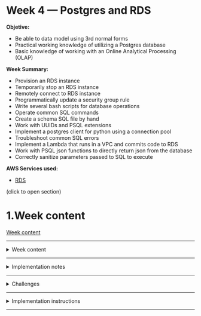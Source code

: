 # Week 4 — Postgres and RDS



__Objetive:__  
   * Be able to data model using 3rd normal forms
   * Practical working knowledge of utilizing a Postgres database
   * Basic knowledge of working with an Online Analytical Processing (OLAP)


__Week Summary:__

   * Provision an RDS instance
   * Temporarily stop an RDS instance
   * Remotely connect to RDS instance
   * Programmatically update a security group rule
   * Write several bash scripts for database operations
   * Operate common SQL commands
   * Create a schema SQL file by hand
   * Work with UUIDs and PSQL extensions
   * Implement a postgres client for python using a connection pool
   * Troubleshoot common SQL errors
   * Implement a Lambda that runs in a VPC and commits code to RDS
   * Work with PSQL json functions to directly return json from the database
   * Correctly sanitize parameters passed to SQL to execute
        
__AWS Services used:__
   * [RDS](https://eu-central-1.console.aws.amazon.com/rds/home?region=eu-central-1#)

(click to open section)


# 1.Week content



































[Week content](#1.Week-content)

--------------------------------------------------------------------------------------------------------------------------------

<details><summary>Week content</summary>

   ### What is a AWS RDS instance?
  
   > Amazon Relational Database Service (Amazon RDS) is a collection of managed services that makes it simple to set up, operate, and scale databases in the cloud. 
   > Choose from seven popular engines — Amazon Aurora with MySQL compatibility, Amazon Aurora with PostgreSQL compatibility, MySQL, MariaDB, PostgreSQL, Oracle, and SQL Server — and deploy on-premises with Amazon RDS on AWS Outposts.
   
  [AWS RDS](https://aws.amazon.com/rds/)
  
</details>

--------------------------------------------------------------------------------------------------------------------------------

<details><summary>Implementation notes</summary>
<br></br>
  
  # RDS postgres implementation
  
   * RDS is much easy to use with the CLI command
   * However, to check the option check UI
   * We are using public access. We will have a security layer with the groups
   * VPC security we use the default
   * Typical port 5432. Best practice to change it so it is not easy to know what is there.
   * Important: instance can get stop, started and terminated. We stop it to recude cost. In 7 days turns on
     
   [RDS CLI](https://docs.aws.amazon.com/cli/latest/reference/rds/)
   
   [Amazon RDS User monitoring](https://docs.aws.amazon.com/AmazonRDS/latest/UserGuide/USER_Monitoring.OS.html)
   
   [Amazon RDS User monitoring](https://docs.aws.amazon.com/AmazonRDS/latest/UserGuide/USER_Monitoring.OS.Enabling.html)
   
  ### Postgres local
  
  We create a cruddur DB locally meanwhile. We setup tables and schemas,
   * Schema -> ./backend/db/schema.sql
   * The struture is the same as the APIs that we already have

 Postgress comes with some extensions and we have to check that they are available and are compatible with AWS
 
 To start postgres locally:
 ```
  psql cruddur < db/schema.sql -h localhost -U postgres
 ```
 or 
 ``` 
   psql -Upostgres --host localhost
  ```
  
 This is really teadious to have to introduce password everytime. We are going to automate the process with bash files(backend/bin). 
 
 We can connect directly using a CONNECTION_URL, where we include user, password, localtion, url and database name. Thefore, a way to provide all the detail to authenticate to the server.
 
 Format:  "postgresql://[user[:password]@][netloc][:port][/dbname][?param1=value1&...]"

 [Connection URL format](https://stackoverflow.com/questions/3582552/what-is-the-format-for-the-postgresql-connection-string-url)
  
  
 We store it locally:
 
  ```
  export CONNECTION_URL="postgresql://postgres:password@localhost:5432/cruddur"
  gp env CONNECTION_URL="postgresql://postgres:password@localhost:5432/ "
  ```

  Thefore, we can use it to connect directly to the local DB:
  
  ```
  psql $CONNECTION_URL
  ```

  We create some bash file to automate all the process we need to start and stop postgres.
  
  ![Bash files](assets/week4/week4_bashfile.png)
  
  One of the task is the upload of the __schema:__ A database schema defines how data is organized within a relational database; this is inclusive of logical constraints such as, table names, fields, data types, and the relationships between these entities.
  
  [Postgres defining schema](https://www.postgresqltutorial.com/postgresql-administration/postgresql-schema/)
  
  We can see the tables we created.
  
  ![Tables display](assets/week4/week4_tables.png)
  
  Note: 
    * to select a table and see ```SELECT * FROM tablename;```
    *  use ```\x on``` command to expand records and ```\x auto``` to autochange
 
  Alternative to connect to the database in gitpod:
  
  ![Tables display](assets/week4/week4_alternative.png)
  
  ![Tables display](assets/week4/week4_Struc.png)
 
  
  ### RDS with Postgres
  
  For production(AWS) we created other connection URL:
  
  ```
  export PROD_CONNECTION_URL=**
  gp env PROD_CONNECTION_URL=**
   ```
  
  We can use it by adding prod:
  
  ```
  psql $CONNECTION_URL prod
  ```

  ### Psycopg
  
  Psycopg is the most popular PostgreSQL adapter for the Python programming language.
  
  [Documentation](https://www.psycopg.org/)
  
  
  [Pooling connections](https://www.psycopg.org/psycopg3/docs/api/cursors.html)
  
  
  [Postgres json transformation functions](https://www.postgresql.org/docs/9.5/functions-json.html)


 
 RDS UI we create a inbound rule for the connexion of gitpod -> Connect to RDS via Gitpod --> VPC Security groups
     * The inbound IP has to be stored
 
 To see our current Gitpod ID curl ifconfig.me
     * We store it as env varible
 ```GITPOD_IP=$(curl ifconfig.me)```
     * We will have to update the IP on the security group everytime we launch the env.
     [Security group modify](https://docs.aws.amazon.com/cli/latest/reference/ec2/modify-security-group-rules.html)
 
  Other variables needed for the connection:

  ```
  export DB_SG_ID="sg-**"
  gp env DB_SG_ID="sg-**"

  export DB_SG_RULE_ID="sgr-**"
  gp env DB_SG_RULE_ID="sgr-**"
  
  ```
  And commendas for the CLI of AWS to update security rules:
  
  ```
   aws ec2 modify-security-group-rules \
    --group-id $DB_SG_ID \
    --security-group-rules "SecurityGroupRuleId=$DB_SG_RULE_ID,SecurityGroupRule={Description=GIDPOD,IpProtocol=tcp,FromPort=5432,ToPort=5432,CidrIpv4=$GITPOD_IP/32}"
    
   ```
    
   We update process witht the bas file rds-update-sg-rule

</details>

--------------------------------------------------------------------------------------------------------------------------------

<details><summary>Challenges</summary>
<br></br>

No challenges

 

</details>

--------------------------------------------------------------------------------------------------------------------------------
  
<details><summary>Implementation instructions</summary>
<br></br>
  
# Postgres

To connect to psql via the psql client cli tool remember to use the host flag to specific localhost.

```
psql -Upostgres --host localhost
```

Common PSQL commands:

```sql
\x on -- expanded display when looking at data
\q -- Quit PSQL
\l -- List all databases
\c database_name -- Connect to a specific database
\dt -- List all tables in the current database
\d table_name -- Describe a specific table
\du -- List all users and their roles
\dn -- List all schemas in the current database
CREATE DATABASE database_name; -- Create a new database
DROP DATABASE database_name; -- Delete a database
CREATE TABLE table_name (column1 datatype1, column2 datatype2, ...); -- Create a new table
DROP TABLE table_name; -- Delete a table
SELECT column1, column2, ... FROM table_name WHERE condition; -- Select data from a table
INSERT INTO table_name (column1, column2, ...) VALUES (value1, value2, ...); -- Insert data into a table
UPDATE table_name SET column1 = value1, column2 = value2, ... WHERE condition; -- Update data in a table
DELETE FROM table_name WHERE condition; -- Delete data from a table
```

## Create (and dropping) our database

We can use the createdb command to create our database:

https://www.postgresql.org/docs/current/app-createdb.html

```
createdb cruddur -h localhost -U postgres
```

```sh
psql -U postgres -h localhost
```

```sql
\l
DROP database cruddur;
```

We can create the database within the PSQL client

```sql
CREATE database cruddur;
```

## Import Script

We'll create a new SQL file called `schema.sql`
and we'll place it in `backend-flask/db`

The command to import:
```
psql cruddur < db/schema.sql -h localhost -U postgres
```


## Add UUID Extension

We are going to have Postgres generate out UUIDs.
We'll need to use an extension called:

```sql
CREATE EXTENSION "uuid-ossp";
CREATE EXTENSION IF NOT EXISTS "uuid-ossp";
```

## Create our tables

https://www.postgresql.org/docs/current/sql-createtable.html

```sql
CREATE TABLE public.users (
  uuid UUID DEFAULT uuid_generate_v4() PRIMARY KEY,
  display_name text,
  handle text
  cognito_user_id text,
  created_at TIMESTAMP default current_timestamp NOT NULL
);
```

```sql
CREATE TABLE public.activities (
  uuid UUID DEFAULT uuid_generate_v4() PRIMARY KEY,
  message text NOT NULL,
  replies_count integer DEFAULT 0,
  reposts_count integer DEFAULT 0,
  likes_count integer DEFAULT 0,
  reply_to_activity_uuid integer,
  expires_at TIMESTAMP,
  created_at TIMESTAMP default current_timestamp NOT NULL
);
```

```sql
DROP TABLE IF EXISTS public.users;
DROP TABLE IF EXISTS public.activities;
```

# https://aviyadav231.medium.com/automatically-updating-a-timestamp-column-in-postgresql-using-triggers-98766e3b47a0

```sql
DROP FUNCTION IF EXISTS func_updated_at();
CREATE FUNCTION func_updated_at()
RETURNS TRIGGER AS $$
BEGIN
    NEW.updated_at = now();
    RETURN NEW;
END;
$$ language 'plpgsql';
```

```sql
CREATE TRIGGER trig_users_updated_at 
BEFORE UPDATE ON users 
FOR EACH ROW EXECUTE PROCEDURE func_updated_at();
CREATE TRIGGER trig_activities_updated_at 
BEFORE UPDATE ON activities 
FOR EACH ROW EXECUTE PROCEDURE func_updated_at();
```

```sql
DROP TRIGGER IF EXISTS trig_users_updated_at ON users;
DROP TRIGGER IF EXISTS trig_activities_updated_at ON activities;
```

## Shell Script to Connect to DB

For things we commonly need to do we can create a new directory called `bin`

We'll create an new folder called `bin` to hold all our bash scripts.

```sh
mkdir /workspace/aws-bootcamp-cruddur-2023/backend-flask/bin
```

```sh
export CONNECTION_URL="postgresql://postgres:pssword@127.0.0.1:5433/cruddur"
gp env CONNECTION_URL="postgresql://postgres:pssword@127.0.0.1:5433/cruddur"
```

We'll create a new bash script `bin/db-connect`

```sh
#! /usr/bin/bash

psql $CONNECTION_URL
```

We'll make it executable:

```sh
chmod u+x bin/db-connect
```

To execute the script:
```sh
./bin/db-connect
```

## Shell script to drop the database

`bin/db-drop`

```sh
#! /usr/bin/bash

NO_DB_CONNECTION_URL=$(sed 's/\/cruddur//g' <<<"$CONNECTION_URL")
psql $NO_DB_CONNECTION_URL -c "DROP database cruddur;"
```

https://askubuntu.com/questions/595269/use-sed-on-a-string-variable-rather-than-a-file

## See what connections we are using

```sh
NO_DB_CONNECTION_URL=$(sed 's/\/cruddur//g' <<<"$CONNECTION_URL")
psql $NO_DB_CONNECTION_URL -c "select pid as process_id, \
       usename as user,  \
       datname as db, \
       client_addr, \
       application_name as app,\
       state \
from pg_stat_activity;"
```

> We could have idle connections left open by our Database Explorer extension, try disconnecting and checking again the sessions 

## Shell script to create the database

`bin/db-create`

```sh
#! /usr/bin/bash

NO_DB_CONNECTION_URL=$(sed 's/\/cruddur//g' <<<"$CONNECTION_URL")
createdb cruddur $NO_DB_CONNECTION_URL
```

## Shell script to load the schema

`bin/db-schema-load`

```sh
#! /usr/bin/bash

schema_path="$(realpath .)/db/schema.sql"

echo $schema_path

NO_DB_CONNECTION_URL=$(sed 's/\/cruddur//g' <<<"$CONNECTION_URL")
psql $NO_DB_CONNECTION_URL cruddur < $schema_path
```

## Shell script to load the seed data

```
#! /usr/bin/bash

#echo "== db-schema-load"


schema_path="$(realpath .)/db/schema.sql"

echo $schema_path

psql $CONNECTION_URL cruddur < $schema_path
```

## Easily setup (reset) everything for our database


```sh
#! /usr/bin/bash
 

#echo "==== db-setup"

bin_path="$(realpath .)/bin"

source "$bin_path/db-drop"
source "$bin_path/db-create"
source "$bin_path/db-schema-load"
source "$bin_path/db-seed"
```

## Make prints nicer

We we can make prints for our shell scripts coloured so we can see what we're doing:

https://stackoverflow.com/questions/5947742/how-to-change-the-output-color-of-echo-in-linux


```sh
CYAN='\033[1;36m'
NO_COLOR='\033[0m'
LABEL="db-schema-load"
printf "${CYAN}== ${LABEL}${NO_COLOR}\n"
```

## Install Postgres Client

We need to set the env var for our backend-flask application:

```yml
  backend-flask:
    environment:
      CONNECTION_URL: "${CONNECTION_URL}"
```

https://www.psycopg.org/psycopg3/

We'll add the following to our `requirments.txt`

```
psycopg[binary]
psycopg[pool]
```

```
pip install -r requirements.txt
```

## DB Object and Connection Pool


`lib/db.py`

```py
from psycopg_pool import ConnectionPool
import os

def query_wrap_object(template):
  sql = '''
  (SELECT COALESCE(row_to_json(object_row),'{}'::json) FROM (
  {template}
  ) object_row);
  '''

def query_wrap_array(template):
  sql = '''
  (SELECT COALESCE(array_to_json(array_agg(row_to_json(array_row))),'[]'::json) FROM (
  {template}
  ) array_row);
  '''

connection_url = os.getenv("CONNECTION_URL")
pool = ConnectionPool(connection_url)
```

In our home activities we'll replace our mock endpoint with real api call:

```py
from lib.db import pool, query_wrap_array

      sql = query_wrap_array("""
      SELECT
        activities.uuid,
        users.display_name,
        users.handle,
        activities.message,
        activities.replies_count,
        activities.reposts_count,
        activities.likes_count,
        activities.reply_to_activity_uuid,
        activities.expires_at,
        activities.created_at
      FROM public.activities
      LEFT JOIN public.users ON users.uuid = activities.user_uuid
      ORDER BY activities.created_at DESC
      """)
      print(sql)
      with pool.connection() as conn:
        with conn.cursor() as cur:
          cur.execute(sql)
          # this will return a tuple
          # the first field being the data
          json = cur.fetchone()
      return json[0]
```

## 1. Provision RDS Instance

```sh
aws rds create-db-instance \
  --db-instance-identifier cruddur-db-instance \
  --db-instance-class db.t3.micro \
  --engine postgres \
  --engine-version  14.6 \
  --master-username root \
  --master-user-password huEE33z2Qvl383 \
  --allocated-storage 20 \
  --availability-zone ca-central-1a \
  --backup-retention-period 0 \
  --port 5432 \
  --no-multi-az \
  --db-name cruddur \
  --storage-type gp2 \
  --publicly-accessible \
  --storage-encrypted \
  --enable-performance-insights \
  --performance-insights-retention-period 7 \
  --no-deletion-protection
```

> This will take about 10-15 mins

We can temporarily stop an RDS instance for 4 days when we aren't using it.

## Connect to RDS via Gitpod

In order to connect to the RDS instance we need to provide our Gitpod IP and whitelist for inbound traffic on port 5432.

```sh
GITPOD_IP=$(curl ifconfig.me)
```

We'll create an inbound rule for Postgres (5432) and provide the GITPOD ID.

We'll get the security group rule id so we can easily modify it in the future from the terminal here in Gitpod.

```sh
export DB_SG_ID="sg-0b725ebab7e25635e"
gp env DB_SG_ID="sg-0b725ebab7e25635e"
export DB_SG_RULE_ID="sgr-070061bba156cfa88"
gp env DB_SG_RULE_ID="sgr-070061bba156cfa88"
```

Whenever we need to update our security groups we can do this for access.
```sh
aws ec2 modify-security-group-rules \
    --group-id $DB_SG_ID \
    --security-group-rules "SecurityGroupRuleId=$DB_SG_RULE_ID,SecurityGroupRule={IpProtocol=tcp,FromPort=5432,ToPort=5432,CidrIpv4=$GITPOD_IP/32}"
```

https://docs.aws.amazon.com/cli/latest/reference/ec2/modify-security-group-rules.html#examples

## Test remote access

We'll create a connection url:

```
postgresql://root:huEE33z2Qvl383@cruddur-db-instance.czz1cuvepklc.ca-central-1.rds.amazonaws.com:5433/cruddur
```

We'll test that it works in Gitpod:

```sh
psql postgresql://root:huEE33z2Qvl383@cruddur-db-instance.czz1cuvepklc.ca-central-1.rds.amazonaws.com:5432/cruddur
```

We'll update your URL for production use case

```sh
export PROD_CONNECTION_URL="postgresql://root:huEE33z2Qvl383@cruddur-db-instance.czz1cuvepklc.ca-central-1.rds.amazonaws.com:5432/cruddur"
gp env PROD_CONNECTION_URL="postgresql://root:huEE33z2Qvl383@cruddur-db-instance.czz1cuvepklc.ca-central-1.rds.amazonaws.com:5432/cruddur"
```

## Update Bash scripts for production

```sh
if [ "$1" = "prod" ]; then
  echo "Running in production mode"
else
  echo "Running in development mode"
fi
```

We'll update:
- db-connect
- db-schema-load

## Update Gitpod IP on new env var

We'll add a command step for postgres:

```sh
    command: |
      export GITPOD_IP=$(curl ifconfig.me)
      source "$THEIA_WORKSPACE_ROOT/backend-flask/db-update-sg-rule"
```


## Setup Cognito post confirmation lambda

### Create the handler function

- Create lambda in same vpc as rds instance Python 3.8
- Add a layer for psycopg2 with one of the below methods for development or production 

ENV variables needed for the lambda environment.
```
PG_HOSTNAME='cruddur-db-instance.czz1cuvepklc.ca-central-1.rds.amazonaws.com'
PG_DATABASE='cruddur'
PG_USERNAME='root'
PG_PASSWORD='huEE33z2Qvl383'
```

The function

```
import json
import psycopg2

def lambda_handler(event, context):
    user = event['request']['userAttributes']
    try:
        conn = psycopg2.connect(
            host=(os.getenv('PG_HOSTNAME')),
            database=(os.getenv('PG_DATABASE')),
            user=(os.getenv('PG_USERNAME')),
            password=(os.getenv('PG_SECRET'))
        )
        cur = conn.cursor()
        cur.execute("INSERT INTO users (display_name, handle, cognito_user_id) VALUES(%s, %s, %s)", (user['name'], user['email'], user['sub']))
        conn.commit() 

    except (Exception, psycopg2.DatabaseError) as error:
        print(error)
        
    finally:
        if conn is not None:
            cur.close()
            conn.close()
            print('Database connection closed.')

    return event
```

### Development
https://github.com/AbhimanyuHK/aws-psycopg2

`
This is a custom compiled psycopg2 C library for Python. Due to AWS Lambda missing the required PostgreSQL libraries in the AMI image, we needed to compile psycopg2 with the PostgreSQL libpq.so library statically linked libpq library instead of the default dynamic link.
`

`EASIEST METHOD`

Some precompiled versions of this layer are available publicly on AWS freely to add to your function by ARN reference.

https://github.com/jetbridge/psycopg2-lambda-layer

- Just go to Layers + in the function console and add a reference for your region

`arn:aws:lambda:ca-central-1:898466741470:layer:psycopg2-py38:1`


Alternatively you can create your own development layer by downloading the psycopg2-binary source files from https://pypi.org/project/psycopg2-binary/#files

- Download the package for the lambda runtime environment: [psycopg2_binary-2.9.5-cp311-cp311-manylinux_2_17_x86_64.manylinux2014_x86_64.whl](https://files.pythonhosted.org/packages/36/af/a9f06e2469e943364b2383b45b3209b40350c105281948df62153394b4a9/psycopg2_binary-2.9.5-cp311-cp311-manylinux_2_17_x86_64.manylinux2014_x86_64.whl)

- Extract to a folder, then zip up that folder and upload as a new lambda layer to your AWS account

### Production

Follow the instructions on https://github.com/AbhimanyuHK/aws-psycopg2 to compile your own layer from postgres source libraries for the desired version.


## Add the function to Cognito 

Under the user pool properties add the function as a `Post Confirmation` lambda trigger.
  
  
  
</details>
  
  --------------------------------------------------------------------------------------------------------------------------------
